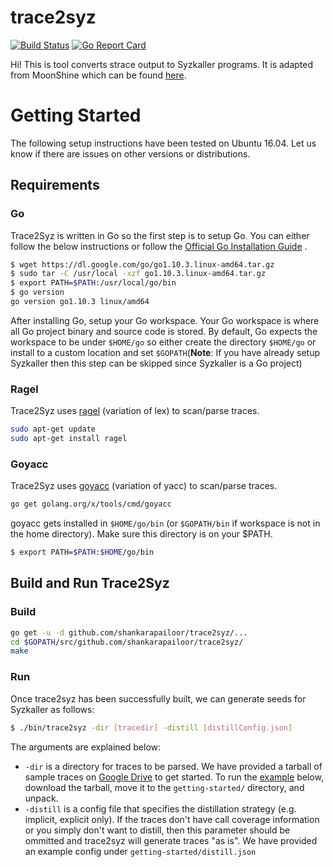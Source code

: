 # trace2syz

[![Build Status](https://travis-ci.org/shankarapailoor/trace2syz.svg?branch=master)](https://travis-ci.org/shankarapailoor/trace2syz) [![Go Report Card](https://goreportcard.com/badge/github.com/shankarapailoor/trace2syz)](https://goreportcard.com/report/github.com/shankarapailoor/trace2syz)

Hi! This is tool converts strace output to Syzkaller programs. It is adapted from MoonShine which can be found [here](https://github.com/shankarapailoor/moonshine). 

# Getting Started
The following setup instructions have been tested on Ubuntu 16.04. Let us know if there are issues on other versions or distributions.
## Requirements

### Go
Trace2Syz is written in Go so the first step is to setup Go. You can either follow the below instructions or follow the [Official Go Installation Guide](https://golang.org/doc/install) . 

```bash
$ wget https://dl.google.com/go/go1.10.3.linux-amd64.tar.gz
$ sudo tar -C /usr/local -xzf go1.10.3.linux-amd64.tar.gz
$ export PATH=$PATH:/usr/local/go/bin
$ go version
go version go1.10.3 linux/amd64
```
After installing Go, setup your Go workspace. Your Go workspace is where all Go project binary and source code is stored. By default, Go expects the workspace to be under ```$HOME/go``` so either create the directory ```$HOME/go``` or install to a custom location and set ```$GOPATH```(**Note**: If you have already setup Syzkaller then this step can be skipped since Syzkaller is a Go project)

### Ragel
Trace2Syz uses [ragel](http://www.colm.net/open-source/ragel/) (variation of lex) to scan/parse traces.
```bash
sudo apt-get update
sudo apt-get install ragel
```

### Goyacc
Trace2Syz uses [goyacc](https://godoc.org/golang.org/x/tools/cmd/goyacc) (variation of yacc) to scan/parse traces.
```bash
go get golang.org/x/tools/cmd/goyacc
```
goyacc gets installed in ```$HOME/go/bin``` (or ```$GOPATH/bin``` if workspace is not in the home directory). Make sure this directory is on your $PATH.

```bash
$ export PATH=$PATH:$HOME/go/bin
```

## Build and Run Trace2Syz

### Build
```bash
go get -u -d github.com/shankarapailoor/trace2syz/...
cd $GOPATH/src/github.com/shankarapailoor/trace2syz/
make
```

### Run
Once trace2syz has been successfully built, we can generate seeds for Syzkaller as follows:

```bash
$ ./bin/trace2syz -dir [tracedir] -distill [distillConfig.json]
```
The arguments are explained below:
* ```-dir``` is a directory for traces to be parsed. We have provided a tarball of sample traces on [Google Drive](https://drive.google.com/file/d/1eKLK9Kvj5tsJVYbjB2PlFXUsMQGASjmW/view?usp=sharing) to get started. To run the [example](#example) below, download the tarball, move it to the ```getting-started/``` directory, and unpack. 
* ```-distill``` is a config file that specifies the distillation strategy (e.g. implicit, explicit only). If the traces don't have call coverage information or you simply don't want to distill, then this parameter should be ommitted and trace2syz will generate traces "as is". We have provided an example config under ```getting-started/distill.json```

